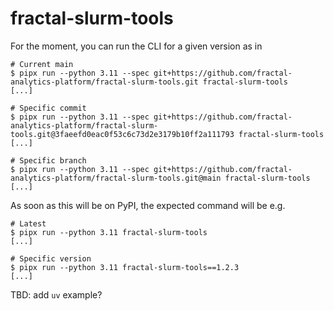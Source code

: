 # fractal-slurm-tools

For the moment, you can run the CLI for a given version as in
```console
# Current main
$ pipx run --python 3.11 --spec git+https://github.com/fractal-analytics-platform/fractal-slurm-tools.git fractal-slurm-tools
[...]

# Specific commit
$ pipx run --python 3.11 --spec git+https://github.com/fractal-analytics-platform/fractal-slurm-tools.git@3faeefd0eac0f53c6c73d2e3179b10ff2a111793 fractal-slurm-tools
[...]

# Specific branch
$ pipx run --python 3.11 --spec git+https://github.com/fractal-analytics-platform/fractal-slurm-tools.git@main fractal-slurm-tools
[...]
```

As soon as this will be on PyPI, the expected command will be e.g.
```console
# Latest
$ pipx run --python 3.11 fractal-slurm-tools
[...]

# Specific version
$ pipx run --python 3.11 fractal-slurm-tools==1.2.3
[...]
```

TBD: add `uv` example?
